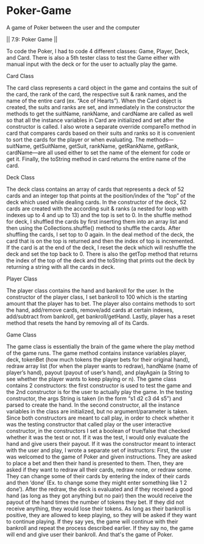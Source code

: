 # Poker-Game
A game of Poker between the user and the computer

|| 7.9: Poker Game ||

To code the Poker, I had to code 4 different classes: Game, Player, Deck, and Card. There is also a 5th tester class to test the Game either with manual input with the deck or for the user to actually play the game. 

Card Class

The card class represents a card object in the game and contains the suit of the card, the rank of the card, the respective suit & rank names, and the name of the entire card (ex. “Ace of Hearts”). When the Card object is created, the suits and ranks are set, and immediately in the constructor the methods to get the suitName, rankName, and cardName are called as well so that all the instance variables in Card are initialized and set after the constructor is called. I also wrote a separate override compareTo method in card that compares cards based on their suits and ranks so it is convenient to sort the cards for the player or when evaluating. The methods—suitName, getSuitName, getSuit, rankName, getRankName, getRank, cardName—are all used either to set the name of the element for code or get it. Finally, the toString method in card returns the entire name of the card.

Deck Class

The deck class contains an array of cards that represents a deck of 52 cards and an integer top that points at the position/index of the “top” of the deck which used while dealing cards. In the constructor of the deck, 52 cards are created with the according suit & ranks (a nested for loop with indexes up to 4 and up to 13) and the top is set to 0. In the shuffle method for deck, I shuffled the cards by first inserting them into an array list and then using the Collections.shuffle() method to shuffle the cards. After shuffling the cards, I set top to 0 again. In the deal method of the deck, the card that is on the top is returned and then the index of top is incremented. If the card is at the end of the deck, I reset the deck which will reshuffle the deck and set the top back to 0. There is also the getTop method that returns the index of the top of the deck and the toString that prints out the deck by returning a string with all the cards in deck.

Player Class

The player class contains the hand and bankroll for the user. In the constructor of the player class, I set bankroll to 100 which is the starting amount that the player has to bet. The player also contains methods to sort the hand, add/remove cards, remove/add cards at certain indexes, add/subtract from bankroll, get bankroll/getHand. Lastly, player has a reset method that resets the hand by removing all of its Cards.

Game Class

The game class is essentially the brain of the game where the play method of the game runs. The game method contains instance variables player, deck, tokenBet (how much tokens the player bets for their original hand), redraw array list (for when the player wants to redraw), handName (name of player’s hand), payout (payout of user’s hand), and playAgain (a String to see whether the player wants to keep playing or n). The game class contains 2 constructors: the first constructor is used to test the game and the 2nd constructor is for the user to actually play the game. In the testing constructor, the args String is taken (in the form “s1 d2 c3 d4 s5”) and parsed to create the hand. In the second constructor, all the instance variables in the class are initialized, but no argument/parameter is taken. Since both constructors are meant to call play, in order to check whether it was the testing constructor that called play or the user interactive constructor, in the constructors I set a boolean of true/false that checked whether it was the test or not. If it was the test, I would only evaluate the hand and give users their payout. If it was the constructor meant to interact with the user and play, I wrote a separate set of instructors: First, the user was welcomed to the game of Poker and given instructions. They are asked to place a bet and then their hand is presented to them. Then, they are asked if they want to redraw all their cards, redraw none, or redraw some. They can change some of their cards by entering the index of their cards and then ‘done’ (Ex. to change some they might enter something like 1 2 done’). After the redraw, the deck is evaluated and if they received a good hand (as long as they got anything but no pair) then the would receive the payout of the hand times the number of tokens they bet. If they did not receive anything, they would lose their tokens. As long as their bankroll is positive, they are allowed to keep playing, so they will be asked if they want to continue playing. If they say yes, the game will continue with their bankroll and repeat the process described earlier. If they say no, the game will end and give user their bankroll. And that's the game of Poker.
